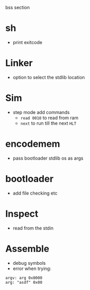 bss section

# sh

- print exitcode

# Linker

- option to select the stdlib location

# Sim

- step mode add commands
  - `read 0010` to read from ram
  - `next` to run till the next `HLT`

# encodemem

- pass bootloader stdlib os as args

# bootloader

- add file checking etc

# Inspect

- read from the stdin

# Assemble

- debug symbols
- error when trying:

```
argv: arg 0x0000
arg: "asdf" 0x00
```

